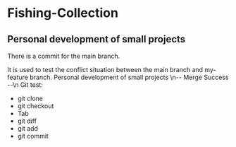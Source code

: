# Fishing-Collection
## Personal development of small projects

There is a commit for the main branch.

It is used to test the conflict situation between the main branch and my-feature branch.
Personal development of small projects
\n-- Merge Success --\n
Git test:
- git clone
- git checkout
- Tab
- git diff
- git add
- git commit
